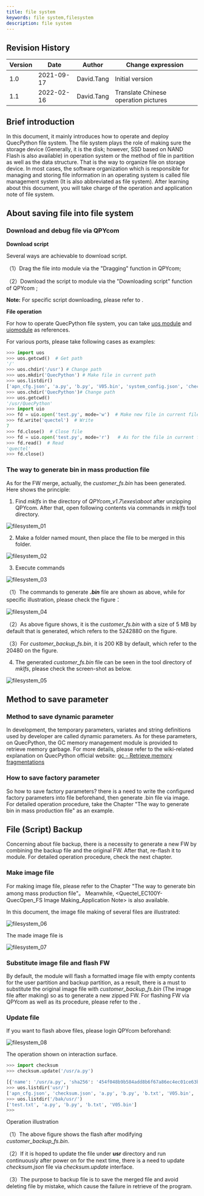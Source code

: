 ```yaml
---
title: file system
keywords: file system,filesystem
description: file system
---
```

## Revision History

| Version | Date       | Author     | Change expression                    |
| ------- | ---------- | ---------- | ------------------------------------ |
| 1.0     | 2021-09-17 | David.Tang | Initial version                      |
| 1.1     | 2022-02-16 | David.Tang | Translate Chinese operation pictures |

## Brief introduction 

In this document, it mainly introduces how to operate and deploy QuecPython file system. The file system plays the role of making sure the storage device  (Generally, it is the disk; however, SSD based on NAND Flash is also available) in operation system or the method of file in partition as well as the data structure. That is the way to organize file on storage device. In most cases, the software organization which is  responsible for managing and storing file information in an operating system is called file management system (It is also abbreviated as file system). After learning about this document, you will take charge of the operation and application note of file system. 

## About saving file into file system

### Download and debug file via QPYcom 

**Download script**

Several ways are achievable to download script. 

（1）Drag the file into module via the "Dragging" function in QPYcom;

（2）Download the script to module via the "Downloading script" function of QPYcom ;

**Note:** For specific script downloading, please refer to <Application notes of Quectel QuecPython_QPYcom tool>.

**File operation**

For how to operate QuecPython file system, you can take [uos module](https://python.quectel.com/wiki/#/en-us/api/pythonStdlib?id=uos-basic-quotoperating-systemquot-services) and [uiomodule](https://python.quectel.com/wiki/#/en-us/api/pythonStdlib?id=uio-inputoutput-streams) as references.

For various ports, please take following cases as examples: 

```python
>>> import uos
>>> uos.getcwd()  # Get path
'/'
>>> uos.chdir('/usr') # Change path
>>> uos.mkdir('QuecPython') # Make file in current path
>>> uos.listdir()
['apn_cfg.json', 'a.py', 'b.py', 'V05.bin', 'system_config.json', 'checksum.json', 'b.txt', 'QuecPython']
>>> uos.chdir('QuecPython')# Change path
>>> uos.getcwd()
'/usr/QuecPython'
>>> import uio
>>> fd = uio.open('test.py', mode='w')  # Make new file in current file and open it by written 
>>> fd.write('quectel')  # Write
7
>>> fd.close()  # Close file
>>> fd = uio.open('test.py', mode='r')   # As for the file in current file, open it by read
>>> fd.read()  # Read
'quectel'
>>> fd.close()
```

### The way to generate bin in mass production file

As for the FW merge, actually, the *customer_fs.bin* has been generated. Here shows the principle: 

1. Find *mklfs* in the directory of *QPYcom_v1.7\exes\aboot* after unzipping QPYcom. After that, open following contents via commands in *mklfs* tool directory.

![filesystem_01](media/filesystem_01.jpg)

2. Make a folder named mount, then place the file to be merged in this folder. 

![filesystem_02](media/filesystem_02.jpg)

3. Execute commands 

![filesystem_03](media/filesystem_03.jpg)

（1）The commands to generate ***.bin*** file are shown as above, while for specific illustration, please check the figure： 

![filesystem_04](media/filesystem_04.jpg)

（2）As above figure shows, it is the *customer_fs.bin* with a size of 5 MB by default that is generated, which refers to the 5242880 on the figure. 

（3）For *customer_backup_fs.bin*, it is 200 KB by default, which refer to the 20480 on the figure. 

4. The generated *customer_fs.bin* file can be seen in the tool directory of *mklfs*, please check the screen-shot as below. 

![filesystem_05](media/filesystem_05.jpg)

## Method to save parameter

### Method to save dynamic parameter

In development, the temporary parameters, variates and string definitions used by developer are called dynamic parameters. As for these parameters, on QuecPython, the GC memory management module is provided to retrieve memory garbage. For more details, please refer to the wiki-related explanation on QuecPython official website:   [gc - Retrieve memory fragmentations](https://python.quectel.com/wiki/#/en-us/api/pythonStdlib?id=gc-control-the-garbage-collector)

### How to save factory parameter

So how to save factory parameters? there is a need to write the configured factory parameters into file beforehand, then generate .bin file via image. For detailed operation procedure, take the Chapter "The way to generate bin in mass production file" as an example. 

## File (Script) Backup 

Concerning about file backup, there is a necessity to generate a new FW by combining the backup file and the original FW. After that, re-flash it to module. For detailed operation procedure, check the next chapter. 

### Make image file

For making image file, please refer to the Chapter "The way to generate bin among mass production file"。 Meanwhile, <Quectel_EC100Y-QuecOpen_FS Image Making_Application Note> is also available. 

In this document, the image file making of several files are illustrated: 

![filesystem_06](media/filesystem_06.png)

The made image file is

![filesystem_07](media/filesystem_07.jpg)

### Substitute image file and flash FW 



By default, the module will flash a formatted image file with empty contents for the user partition and backup partition, as a result, there is a must to substitute the original image file with *customer_backup_fs.bin* (The image file after making) so as to generate a new zipped FW. For flashing FW via QPYcom as well as its procedure, please refer to the <Application Note on Quectel_QuecPython_QPYcom tool>.

### Update file

If you want to flash above files, please login QPYcom beforehand: 

![filesystem_08](media/filesystem_08.png)

The operation shown on interaction surface. 

```python
>>> import checksum 
>>> checksum.update('/usr/a.py')  

[{'name': '/usr/a.py', 'sha256': '454f048b9b584add8b6f67a86ec4ec01ce63baace41efba994881f608a227e30'}, {'name': '/usr/b.py', 'sha256': '3edc1bd333bc7f4caf33bb35e7602bafe5d85c6b6b2ca74a92588a470fbee917'}, {'name': '/usr/b.txt', 'sha256': 'cced28c6dc3f99c2396a5eaad732bf6b28142335892b1cd0e6af6cdb53f5ccfa'}, {'name': '/usr/V05.bin', 'sha256': 'e5d2dd354947292348a8fb29cdf78e4ffc05754f8e12ecf0dc0ff3783b6b8822'}]
>>> uos.listdir('usr/')
['apn_cfg.json', 'checksum.json', 'a.py', 'b.py', 'b.txt', 'V05.bin', 'system_config.json']
>>> uos.listdir('/bak/usr/')
['test.txt', 'a.py', 'b.py', 'b.txt', 'V05.bin']
>>> 
```

Operation illustration

（1）The above figure shows the flash after modifying *customer_backup_fs.bin*.

（2）If it is hoped to update the file under **usr** directory and run continuously after power on for the next time, there is a need to update *checksum.json* file via *checksum.update* interface. 

（3）The purpose to backup file is to save the merged file and avoid deleting file by mistake, which cause the failure in retrieve of the program. 

